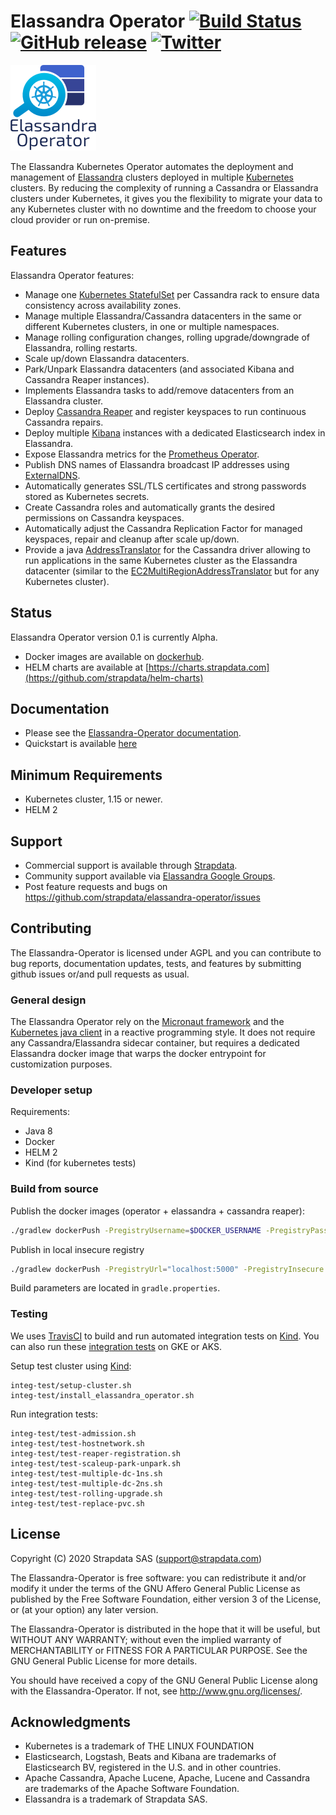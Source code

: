 # Elassandra Operator [![Build Status](https://travis-ci.com/strapdata/elassandra-operator.svg?token=m7zqfSQPuiZqq2siqFNt&branch=master)](https://travis-ci.com/strapdata/elassandra-operator) [![GitHub release](https://img.shields.io/github/v/release/strapdata/elassandra-operator.svg)](https://github.com/strapdata/elassandra-operator/releases/latest) [![Twitter](https://img.shields.io/twitter/follow/strapdataio?style=social)](https://twitter.com/strapdataio)

![Elassandra Logo](docs/source/images/elassandra-operator.png)

The Elassandra Kubernetes Operator automates the deployment and management of [Elassandra](https://github.com/strapdata/elassandra) 
clusters deployed in multiple [Kubernetes](https://kubernetes.io/) clusters. By reducing the complexity of running a Cassandra or 
Elassandra clusters under Kubernetes, it gives you the flexibility to migrate your data to any Kubernetes cluster with 
no downtime and the freedom to choose your cloud provider or run on-premise.

## Features

Elassandra Operator features:

* Manage one [Kubernetes StatefulSet](https://kubernetes.io/docs/concepts/workloads/controllers/statefulset/) per Cassandra rack to ensure data consistency across availability zones.
* Manage multiple Elassandra/Cassandra datacenters in the same or different Kubernetes clusters, in one or multiple namespaces.
* Manage rolling configuration changes, rolling upgrade/downgrade of Elassandra, rolling restarts.
* Scale up/down Elassandra datacenters.
* Park/Unpark Elassandra datacenters (and associated Kibana and Cassandra Reaper instances).
* Implements Elassandra tasks to add/remove datacenters from an Elassandra cluster.
* Deploy [Cassandra Reaper](http://cassandra-reaper.io/) and register keyspaces to run continuous Cassandra repairs.
* Deploy multiple [Kibana](<https://www.elastic.co/fr/products/kibana>) instances with a dedicated Elasticsearch index in Elassandra.
* Expose Elassandra metrics for the [Prometheus Operator](https://prometheus.io/docs/prometheus/latest/querying/operators/).
* Publish DNS names of Elassandra broadcast IP addresses using [ExternalDNS](https://github.com/kubernetes-sigs/external-dns).
* Automatically generates SSL/TLS certificates and strong passwords stored as Kubernetes secrets.
* Create Cassandra roles and automatically grants the desired permissions on Cassandra keyspaces.
* Automatically adjust the Cassandra Replication Factor for managed keyspaces, repair and cleanup after scale up/down.
* Provide a java [AddressTranslator](https://docs.datastax.com/en/developer/java-driver/3.6/manual/address_resolution/) for the Cassandra driver allowing to run applications in the same Kubernetes cluster as the Elassandra datacenter (similar to the [EC2MultiRegionAddressTranslator](https://docs.datastax.com/en/drivers/java/3.7/index.html?com/datastax/driver/core/policies/EC2MultiRegionAddressTranslator.html) but for any Kubernetes cluster).

## Status

Elassandra Operator version 0.1 is currently Alpha.

* Docker images are available on [dockerhub](https://hub.docker.com/repository/docker/strapdata/elassandra-operator).
* HELM charts are available at [https://charts.strapdata.com](https://github.com/strapdata/helm-charts)

## Documentation

* Please see the [Elassandra-Operator documentation](https://operator.elassandra.io).
* Quickstart is available [here](http://operator.elassandra.io/quickstart.html)

## Minimum Requirements

- Kubernetes cluster, 1.15 or newer.
- HELM 2

## Support

 * Commercial support is available through [Strapdata](http://www.strapdata.com/).
 * Community support available via [Elassandra Google Groups](https://groups.google.com/forum/#!forum/elassandra).
 * Post feature requests and bugs on https://github.com/strapdata/elassandra-operator/issues

## Contributing

The Elassandra-Operator is licensed under AGPL and you can contribute to bug reports,
documentation updates, tests, and features by submitting github issues or/and pull requests as usual.

### General design

The Elassandra Operator rely on the [Micronaut framework](https://micronaut.io/) and the 
[Kubernetes java client](https://github.com/kubernetes-client/java) in a reactive programming style.
It does not require any Cassandra/Elassandra sidecar container, but requires a dedicated Elassandra docker image 
that warps the docker entrypoint for customization purposes.

### Developer setup

Requirements:
* Java 8
* Docker
* HELM 2
* Kind (for kubernetes tests)

### Build from source

Publish the docker images (operator + elassandra + cassandra reaper):
```bash
./gradlew dockerPush -PregistryUsername=$DOCKER_USERNAME -PregistryPassword=$DOCKER_PASSWORD -PregistryUrl=$REGISTRY_URL
```

Publish in local insecure registry
```bash
./gradlew dockerPush -PregistryUrl="localhost:5000" -PregistryInsecure
```

Build parameters are located in `gradle.properties`.

### Testing

We uses [TravisCI](.travis.yml) to build and run automated integration tests on [Kind](https://kind.sigs.k8s.io/docs/user/quick-start/).
You can also run these [integration tests](integ-test) on GKE or AKS.

Setup test cluster using [Kind](https://kind.sigs.k8s.io/docs/user/quick-start/):

```
integ-test/setup-cluster.sh
integ-test/install_elassandra_operator.sh
```

Run integration tests:

```
integ-test/test-admission.sh
integ-test/test-hostnetwork.sh
integ-test/test-reaper-registration.sh
integ-test/test-scaleup-park-unpark.sh
integ-test/test-multiple-dc-1ns.sh
integ-test/test-multiple-dc-2ns.sh
integ-test/test-rolling-upgrade.sh
integ-test/test-replace-pvc.sh
```

## License

Copyright (C) 2020 Strapdata SAS (support@strapdata.com)

The Elassandra-Operator is free software: you can redistribute it and/or modify
it under the terms of the GNU Affero General Public License as published by
the Free Software Foundation, either version 3 of the License, or
(at your option) any later version.

The Elassandra-Operator is distributed in the hope that it will be useful,
but WITHOUT ANY WARRANTY; without even the implied warranty of
MERCHANTABILITY or FITNESS FOR A PARTICULAR PURPOSE.  See the
GNU General Public License for more details.

You should have received a copy of the GNU General Public License
along with the Elassandra-Operator.  If not, see <http://www.gnu.org/licenses/>.

## Acknowledgments

* Kubernetes is a trademark of THE LINUX FOUNDATION
* Elasticsearch, Logstash, Beats and Kibana are trademarks of Elasticsearch BV, registered in the U.S. and in other countries.
* Apache Cassandra, Apache Lucene, Apache, Lucene and Cassandra are trademarks of the Apache Software Foundation.
* Elassandra is a trademark of Strapdata SAS.